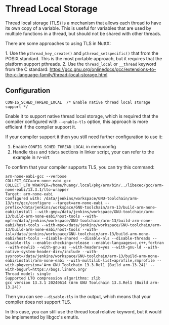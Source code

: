 Thread Local Storage
====================

Thread local storage (TLS) is a mechanism that allows each thread to
have its own copy of a variable. This is useful for variables that are
used by multiple functions in a thread, but should not be shared with
other threads.

There are some approaches to using TLS in NuttX:

1\. Use the `pthread_key_create()` and `pthread_setspecific()` that from
the POSIX standard. This is the most portable approach, but it requires
that the platform support pthreads. 2. Use the `thread_local` or
`__thread` keyword from the C standard:
<https://gcc.gnu.org/onlinedocs/gcc/extensions-to-the-c-language-family/thread-local-storage.html>

Configuration
-------------

``` {.console}
CONFIG_SCHED_THREAD_LOCAL  /* Enable native thread local storage support */
```

Enable it to support native thread local storage, which is required that
the compiler configured with `--enable-tls` option, this approach is
more efficient if the compiler support it.

If your compiler support it then you still need further configuration to
use it:

1.  Enable `CONFIG_SCHED_THREAD_LOCAL` in menuconfig
2.  Handle `tbss` and `tdata` sections in linker script, your can refer
    to the example in rv-virt

To confirm that your compiler supports TLS, you can try this command:

``` {.console}
arm-none-eabi-gcc --verbose
COLLECT_GCC=arm-none-eabi-gcc
COLLECT_LTO_WRAPPER=/home/huang/.local/pkg/arm/bin/../libexec/gcc/arm-none-eabi/13.3.1/lto-wrapper
Target: arm-none-eabi
Configured with: /data/jenkins/workspace/GNU-toolchain/arm-13/src/gcc/configure --target=arm-none-eabi --prefix=/data/jenkins/workspace/GNU-toolchain/arm-13/build-arm-none-eabi/install --with-gmp=/data/jenkins/workspace/GNU-toolchain/arm-13/build-arm-none-eabi/host-tools --with-mpfr=/data/jenkins/workspace/GNU-toolchain/arm-13/build-arm-none-eabi/host-tools --with-mpc=/data/jenkins/workspace/GNU-toolchain/arm-13/build-arm-none-eabi/host-tools --with-isl=/data/jenkins/workspace/GNU-toolchain/arm-13/build-arm-none-eabi/host-tools --disable-shared --disable-nls --disable-threads --disable-tls --enable-checking=release --enable-languages=c,c++,fortran --with-newlib --with-gnu-as --with-headers=yes --with-gnu-ld --with-native-system-header-dir=/include --with-sysroot=/data/jenkins/workspace/GNU-toolchain/arm-13/build-arm-none-eabi/install/arm-none-eabi --with-multilib-list=aprofile,rmprofile --with-pkgversion='Arm GNU Toolchain 13.3.Rel1 (Build arm-13.24)' --with-bugurl=https://bugs.linaro.org/
Thread model: single
Supported LTO compression algorithms: zlib
gcc version 13.3.1 20240614 (Arm GNU Toolchain 13.3.Rel1 (Build arm-13.24))
```

Then you can see `--disable-tls` in the output, which means that your
compiler does not support TLS.

In this case, you can still use the thread local relative keyword, but
it would be implemented by libgcc\'s emutls.
